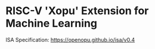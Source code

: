 # RISC-V 'Xopu' Extension for Machine Learning

ISA Specification: https://openopu.github.io/isa/v0.4
